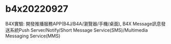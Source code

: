 # b4x20220927
B4X實驗: 開發推播服務APP(B4J/B4A/瀏覽器/手機/桌面), B4X Message訊息發送系統Push Server/Notify/Short Message Service(SMS)/Multimedia Messaging Service(MMS)
